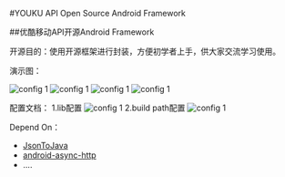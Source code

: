 

#YOUKU API Open Source Android Framework

##优酷移动API开源Android Framework

开源目的：使用开源框架进行封装，方便初学者上手，供大家交流学习使用。

演示图：

![config 1](/pic/Screenshot1.png "config1")
![config 1](/pic/Screenshot2.png "config1")
![config 1](/pic/Screenshot3.png "config1")
![config 1](/pic/Screenshot4.png "config1")

配置文档：
1.lib配置
![config 1](/config1.png "config1")
2.build path配置
![config 1](/config2.png "config1")

Depend On：
* [JsonToJava](https://github.com/jonfhancock/JsonToJava)
* [android-async-http](https://travis-ci.org/loopj/android-async-http.png?branch=master)
* ....
